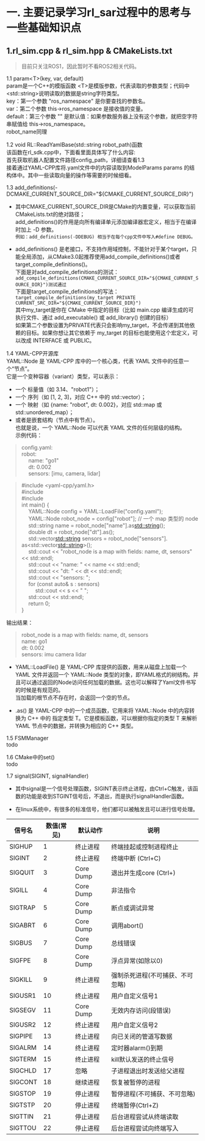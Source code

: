 # 一. 主要记录学习rl_sar过程中的思考与一些基础知识点
## 1.rl_sim.cpp & rl_sim.hpp & CMakeLists.txt
> 目前只关注ROS1，因此暂时不看ROS2相关代码。

1.1 param\<T>(key, var, default)  
param是一个C++的模版函数
\<T>是模版参数，代表读取的参数类型；代码中\<std::string>说明读取的数据是string字符类型。  
key：第一个参数 "ros_namespace" 是你要查找的参数名。  
var：第二个参数 this->ros_namespace 是接收值的变量。  
default：第三个参数 "" 是默认值：如果参数服务器上没有这个参数，就把空字符串赋值给 this->ros_namespace。  
robot_name同理  

1.2 void RL::ReadYamlBase(std::string robot_path)函数  
该函数在rl_sdk.cpp中，下面看里面具体写了什么内容:  
首先获取机器人配置文件路径config_path，详细请查看1.3  
接着通过YAML-CPP库将.yaml文件中的内容读取到ModelParams params 的结构体中。其中一些读取向量的操作等需要的时候细看。

1.3 add_definitions(-DCMAKE_CURRENT_SOURCE_DIR="${CMAKE_CURRENT_SOURCE_DIR}")  

- 其中CMAKE_CURRENT_SOURCE_DIR是CMake的内置变量，可以获取当前CMakeLists.txt的绝对路径；  
add_definitions()的作用是向所有编译单元添加编译器宏定义，相当于在编译时加上 -D 参数。  
`例如：add_definitions(-DDEBUG) 相当于在每个cpp文件中写入#define DEBUG。`

- add_definitions() 是老接口，不支持作用域控制，不能针对于某个target，只能全局添加，从CMake3.0起推荐使用add_compile_definitions()或者target_compile_definitions()。  
下面是对add_compile_definitions的测试：  
`add_compile_definitions(CMAKE_CURRENT_SOURCE_DIR="${CMAKE_CURRENT_SOURCE_DIR}")测试通过`  
下面是target_compile_definitions的写法：  
`target_compile_definitions(my_target PRIVATE CURRENT_SRC_DIR="${CMAKE_CURRENT_SOURCE_DIR}")`  
其中my_target是你在 CMake 中指定的目标（比如 main.cpp 编译生成的可执行文件、通过 add_executable() 或 add_library() 创建的目标）  
如果第二个参数设置为PRIVATE代表只会影响my_target，不会传递到其他依赖的目标。如果你想让其它依赖于 my_target 的目标也能使用这个宏定义，可以改成 INTERFACE 或 PUBLIC。  

1.4 YAML-CPP开源库  
YAML::Node 是 YAML-CPP 库中的一个核心类，代表 YAML 文件中的任意一个“节点”。  
它是一个变种容器（variant）类型，可以表示：
- 一个 标量值（如 3.14、"robot1"）；  
- 一个 序列（如 [1, 2, 3]，对应 C++ 中的 std::vector）；
- 一个 映射（如 {name: "robot", dt: 0.002}，对应 std::map 或 std::unordered_map）；
- 或者是嵌套结构（节点中有节点）。  
也就是说，一个 YAML::Node 可以代表 YAML 文件的任何层级的结构。  
示例代码：  
> config.yaml:  
robot:  
&emsp; name: "go1"  
&emsp; dt: 0.002  
&emsp; sensors: [imu, camera, lidar]  


>#include <yaml-cpp/yaml.h>  
#include <iostream>  
#include <vector>  
int main() {  
&emsp; YAML::Node config = YAML::LoadFile("config.yaml");  
&emsp; YAML::Node robot_node = config["robot"];       // 一个 map 类型的 node  
&emsp; std::string name = robot_node["name"].as<std::string>();  
&emsp; double dt = robot_node["dt"].as<double>();   
&emsp; std::vector<std::string> sensors = robot_node["sensors"].  as<std::vector<std::string>>();  
&emsp; std::cout << "robot_node is a map with fields: name, dt, sensors" << std::endl;  
&emsp; std::cout << "name: " << name << std::endl;  
&emsp; std::cout << "dt: " << dt << std::endl;  
&emsp; std::cout << "sensors: ";  
&emsp; for (const auto& s : sensors)  
&emsp; &emsp; std::cout << s << " ";  
&emsp; std::cout << std::endl;  
&emsp; return 0;  
}  

输出结果：  
> robot_node is a map with fields: name, dt, sensors  
name: go1  
dt: 0.002  
sensors: imu camera lidar  

- YAML::LoadFile() 是 YAML-CPP 库提供的函数，用来从磁盘上加载一个 YAML 文件并返回一个 YAML::Node 类型的对象，即YAML格式的树结构。并且可以通过返回的Node访问任何加载的数据。这也可以解释了Yaml文件书写的时候是有规范的。  
当加载的根节点不存在时，会返回一个空的节点。  

- .as<T>() 是 YAML-CPP 中的一个成员函数，它用来将 YAML::Node 中的内容转换为 C++ 中的 指定类型 T。它是模板函数，可以根据你指定的类型 T 来解析 YAML 节点中的数据，并转换为相应的 C++ 类型。  

1.5 FSMManager  
todo  

1.6 CMake中的set()  
todo  


1.7 signal(SIGINT, signalHandler)
- 其中signal是一个信号处理函数，SIGINT表示终止进程，由Ctrl+C触发，该函数的功能是收到STGINT信号后，不退出，而是执行signalHandler函数。  

- 在linux系统中，有很多的标准信号，他们都可以被触发且可以进行信号处理。  

| 信号名    | 数值(常见) | 默认动作        | 说明                                 |  
|-----------|-----------|---------------|--------------------------------------|  
| SIGHUP    | 1         | 终止进程      | 终端挂起或控制进程终止               |  
| SIGINT    | 2         | 终止进程      | 终端中断 (Ctrl+C)                    |  
| SIGQUIT   | 3         | Core Dump     | 退出并生成core (Ctrl+\)             |  
| SIGILL    | 4         | Core Dump     | 非法指令                             |  
| SIGTRAP   | 5         | Core Dump     | 断点或调试异常                       |  
| SIGABRT   | 6         | Core Dump     | 调用abort()                          |  
| SIGBUS    | 7         | Core Dump     | 总线错误                             |  
| SIGFPE    | 8         | Core Dump     | 浮点异常(如除以0)                   |  
| SIGKILL   | 9         | 终止进程      | 强制杀死进程(不可捕获、不可忽略)     |  
| SIGUSR1   | 10        | 终止进程      | 用户自定义信号1                      |  
| SIGSEGV   | 11        | Core Dump     | 无效内存访问(段错误)                 |  
| SIGUSR2   | 12        | 终止进程      | 用户自定义信号2                      |  
| SIGPIPE   | 13        | 终止进程      | 向已关闭的管道写数据                 |  
| SIGALRM   | 14        | 终止进程      | 定时器alarm()到期                    |  
| SIGTERM   | 15        | 终止进程      | kill默认发送的终止信号               |  
| SIGCHLD   | 17        | 忽略          | 子进程退出时发送给父进程             |  
| SIGCONT   | 18        | 继续进程      | 恢复被暂停的进程                     |  
| SIGSTOP   | 19        | 停止进程      | 暂停进程(不可捕获、不可忽略)         |  
| SIGTSTP   | 20        | 停止进程      | 终端暂停(Ctrl+Z)                     |  
| SIGTTIN   | 21        | 停止进程      | 后台进程尝试从终端读取               |  
| SIGTTOU   | 22        | 停止进程      | 后台进程尝试向终端写入               |  

